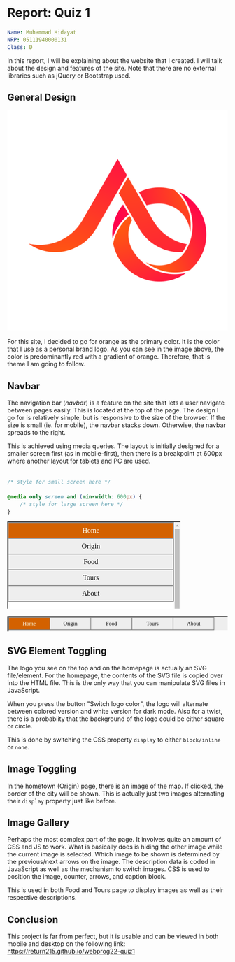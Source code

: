 # Report: Quiz 1

```yaml
Name: Muhammad Hidayat
NRP: 05111940000131
Class: D
```

In this report, I will be explaining about the website that I created. I will talk about the design and features of the site. Note that there are no external libraries such as jQuery or Bootstrap used.

## General Design

<img src="alocaust-web.svg" height=25%>

For this site, I decided to go for orange as the primary color. It is the color that I use as a personal brand logo. As you can see in the image above, the color is predominantly red with a gradient of orange. Therefore, that is theme I am going to follow.

## Navbar

The navigation bar (_navbar_) is a feature on the site that lets a user navigate between pages easily. This is located at the top of the page. The design I go for is relatively simple, but is responsive to the size of the browser. If the size is small (ie. for mobile), the navbar stacks down. Otherwise, the navbar spreads to the right.

This is achieved using media queries. The layout is initially designed for a smaller screen first (as in mobile-first), then there is a breakpoint at 600px where another layout for tablets and PC are used.

```css

/* style for small screen here */

@media only screen and (min-width: 600px) {
    /* style for large screen here */
}
```

![Navbar on small devices](./img/navbar.png)

![Navbar on large devices](./img/navbar-lg.png)

## SVG Element Toggling

The logo you see on the top and on the homepage is actually an SVG file/element. For the homepage, the contents of the SVG file is copied over into the HTML file. This is the only way that you can manipulate SVG files in JavaScript.

When you press the button "Switch logo color", the logo will alternate between colored version and white version for dark mode. Also for a twist, there is a probabiity that the background of the logo could be either square or circle.

This is done by switching the CSS property `display` to either `block/inline` or `none`.

## Image Toggling

In the hometown (Origin) page, there is an image of the map. If clicked, the border of the city will be shown. This is actually just two images alternating their `display` property just like before.

## Image Gallery

Perhaps the most complex part of the page. It involves quite an amount of CSS and JS to work. What is basically does is hiding the other image while the current image is selected. Which image to be shown is determined by the previous/next arrows on the image. The description data is coded in JavaScript as well as the mechanism to switch images. CSS is used to position the image, counter, arrows, and caption block.

This is used in both Food and Tours page to display images as well as their respective descriptions. 

## Conclusion

This project is far from perfect, but it is usable and can be viewed in both mobile and desktop on the following link: https://return215.github.io/webprog22-quiz1
